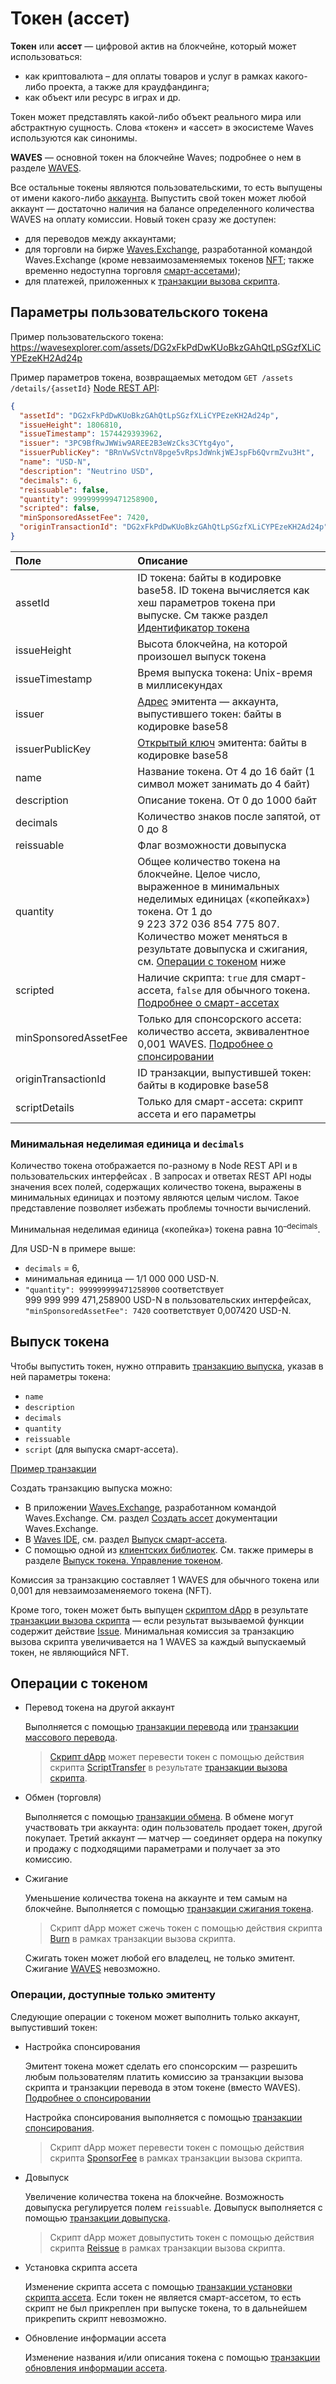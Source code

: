 # Токен (ассет)

**Токен** или **ассет** — цифровой актив на блокчейне, который может использоваться:

* как криптовалюта – для оплаты товаров и услуг в рамках какого-либо проекта, а также для краудфандинга;
* как объект или ресурс в играх и др.

Токен может представлять какой-либо объект реального мира или абстрактную сущность.
Слова «токен» и «ассет» в экосистеме Waves используются как синонимы.

**WAVES** — основной токен на блокчейне Waves; подробнее о нем в разделе [WAVES](/ru/blockchain/token/waves).

Все остальные токены являются пользовательскими, то есть выпущены от имени какого-либо [аккаунта](/ru/blockchain/account/). Выпустить свой токен может любой аккаунт — достаточно наличия на балансе определенного количества WAVES на оплату комиссии. Новый токен сразу же доступен:

* для переводов между аккаунтами;
* для торговли на бирже [Waves.Exchange](https://waves.exchange/), разработанной командой Waves.Exchange (кроме невзаимозаменяемых токенов [NFT](/ru/blockchain/token/non-fungible-token); также временно недоступна торговля [смарт-ассетами](/ru/blockchain/token/smart-asset));
* для платежей, приложенных к [транзакции вызова скрипта](/ru/blockchain/transaction-type/invoke-script-transaction).

## Параметры пользовательского токена

Пример пользовательского токена: <https://wavesexplorer.com/assets/DG2xFkPdDwKUoBkzGAhQtLpSGzfXLiCYPEzeKH2Ad24p>

Пример параметров токена, возвращаемых методом `GET /assets​/details​/{assetId}` [Node REST API](/ru/waves-node/node-api/):

```json
{
  "assetId": "DG2xFkPdDwKUoBkzGAhQtLpSGzfXLiCYPEzeKH2Ad24p",
  "issueHeight": 1806810,
  "issueTimestamp": 1574429393962,
  "issuer": "3PC9BfRwJWWiw9AREE2B3eWzCks3CYtg4yo",
  "issuerPublicKey": "BRnVwSVctnV8pge5vRpsJdWnkjWEJspFb6QvrmZvu3Ht",
  "name": "USD-N",
  "description": "Neutrino USD",
  "decimals": 6,
  "reissuable": false,
  "quantity": 999999999471258900,
  "scripted": false,
  "minSponsoredAssetFee": 7420,
  "originTransactionId": "DG2xFkPdDwKUoBkzGAhQtLpSGzfXLiCYPEzeKH2Ad24p"
}
```

| Поле | Описание |
| :--- | :--- |
| assetId | ID токена: байты в кодировке base58. ID токена вычисляется как хеш параметров токена при выпуске. См также раздел [Идентификатор токена](/ru/blockchain/token/token-id) |
| issueHeight | Высота блокчейна, на которой произошел выпуск токена |
| issueTimestamp | Время выпуска токена: Unix-время в миллисекундах |
| issuer | [Адрес](/ru/blockchain/account/address) эмитента — аккаунта, выпустившего токен: байты в кодировке base58 |
| issuerPublicKey | [Открытый ключ](/ru/blockchain/account/#открытый-и-закрытый-кnючи-аккаунта) эмитента: байты в кодировке base58 |
| name | Название токена. От 4 до 16 байт (1 символ может занимать до 4 байт) |
| description | Описание токена. От 0 до 1000 байт |
| decimals | Количество знаков после запятой, от 0 до 8 |
| reissuable | Флаг возможности довыпуска |
| quantity | Общее количество токена на блокчейне. Целое число, выраженное в минимальных неделимых единицах («копейках») токена. От 1 до 9&nbsp;223&nbsp;372&nbsp;036&nbsp;854&nbsp;775&nbsp;807. Количество может меняться в результате довыпуска и сжигания, см. [Операции с токеном](#операции-с-токеном) ниже |
| scripted | Наличие скрипта: `true` для смарт-ассета, `false` для обычного токена. [Подробнее о смарт-ассетах](/ru/blockchain/token/smart-asset) |
| minSponsoredAssetFee | Только для спонсорского ассета: количество ассета, эквивалентное 0,001 WAVES. [Подробнее о спонсировании](/ru/blockchain/waves-protocol/sponsored-fee)
| originTransactionId | ID транзакции, выпустившей токен: байты в кодировке base58 |
| scriptDetails | Только для смарт-ассета: скрипт ассета и его параметры |

### Минимальная неделимая единица и `decimals`

Количество токена отображается по-разному в Node REST API и в пользовательских интерфейсах . В запросах и ответах REST API ноды значения всех полей, содержащих количество токена, выражены в минимальных единицах и поэтому являются целым числом. Такое представление позволяет избежать проблемы точности вычислений.

Минимальная неделимая единица («копейка») токена равна 10<sup>–decimals</sup>.

Для USD-N в примере выше:

* `decimals` = 6,
* минимальная единица — 1/1&nbsp;000&nbsp;000 USD-N.
* `"quantity": 999999999471258900` соответствует 999&nbsp;999&nbsp;999&nbsp;471,258900 USD-N в пользовательских интерфейсах, `"minSponsoredAssetFee": 7420` соответствует 0,007420 USD-N.

## Выпуск токена

Чтобы выпустить токен, нужно отправить [транзакцию выпуска](/ru/blockchain/transaction-type/issue-transaction), указав в ней параметры токена:

* `name`
* `description`
* `decimals`
* `quantity`
* `reissuable`
* `script` (для выпуска смарт-ассета).

[Пример транзакции](https://wavesexplorer.com/tx/DG2xFkPdDwKUoBkzGAhQtLpSGzfXLiCYPEzeKH2Ad24p)

Создать транзакцию выпуска можно:
* В приложении [Waves.Exchange](https://waves.exchange/), разработанном командой Waves.Exchange. См. раздел [Создать ассет](https://docs.waves.exchange/ru/waves-exchange/waves-exchange-online-desktop/online-desktop-asset/online-desktop-token-creation) документации Waves.Exchange.
* В [Waves IDE](https://waves-ide.com/), см. раздел [Выпуск смарт-ассета](https://docs.waves.tech/ru/building-apps/smart-contracts/tools/waves-ide#выпуск-смарт-ассета).
* С помощью одной из [клиентских библиотек](/ru/building-apps/waves-api-and-sdk/client-libraries/). См. также примеры в разделе [Выпуск токена. Управление токеном](/ru/building-apps/how-to/basic/transaction).

Комиссия за транзакцию составляет 1 WAVES для обычного токена или 0,001 для невзаимозаменяемого токена (NFT).

Кроме того, токен может быть выпущен [скриптом dApp](/ru/blockchain/account/dapp) в результате [транзакции вызова скрипта](/ru/blockchain/transaction-type/invoke-script-transaction) — если результат вызываемой функции содержит действие [Issue](/ru/ride/structures/script-actions/issue). Минимальная комиссия за транзакцию вызова скрипта увеличивается на 1 WAVES за каждый выпускаемый токен, не являющийся NFT.

## Операции с токеном

* Перевод токена на другой аккаунт

   Выполняется с помощью [транзакции перевода](/ru/blockchain/transaction-type/transfer-transaction) или [транзакции массового перевода](/ru/blockchain/transaction-type/mass-transfer-transaction). 
   
   > [Скрипт dApp](/ru/blockchain/account/dapp) может перевести токен с помощью действия скрипта [ScriptTransfer](/ru/ride/structures/script-actions/issue) в результате [транзакции вызова скрипта](/ru/blockchain/transaction-type/invoke-script-transaction).

* Обмен (торговля)

   Выполняется с помощью [транзакции обмена](/ru/blockchain/transaction-type/exchange-transaction). В обмене могут участвовать три аккаунта: один пользователь продает токен, другой покупает. Третий аккаунт — матчер — соединяет ордера на покупку и продажу с подходящими параметрами и получает за это комиссию.

* Сжигание

   Уменьшение количества токена на аккаунте и тем самым на блокчейне. Выполняется с помощью [транзакции сжигания токена](/ru/blockchain/transaction-type/burn-transaction).
   
   > Скрипт dApp может сжечь токен с помощью действия скрипта [Burn](/ru/ride/structures/script-actions/burn) в рамках транзакции вызова скрипта.

   Сжигать токен может любой его владелец, не только эмитент. Сжигание [WAVES](/ru/blockchain/token/waves) невозможно.

### Операции, доступные только эмитенту

Следующие операции с токеном может выполнить только аккаунт, выпустивший токен:

* Настройка спонсирования

   Эмитент токена может сделать его спонсорским — разрешить любым пользователям платить комиссию за транзакции вызова скрипта и транзакции перевода в этом токене (вместо WAVES). [Подробнее о спонсировании](/ru/blockchain/waves-protocol/sponsored-fee)

   Настройка спонсирования выполняется с помощью [транзакции спонсирования](/ru/blockchain/transaction-type/sponsor-fee-transaction).
   
   > Скрипт dApp может перевести токен с помощью действия скрипта [SponsorFee](/ru/ride/structures/script-actions/sponsor-fee) в рамках транзакции вызова скрипта.

* Довыпуск

   Увеличение количества токена на блокчейне. Возможность довыпуска регулируется полем `reissuable`. Довыпуск выполняется с помощью [транзакции довыпуска](/ru/blockchain/transaction-type/reissue-transaction).
   
   > Скрипт dApp может довыпустить токен с помощью действия скрипта [Reissue](/ru/ride/structures/script-actions/reissue) в рамках транзакции вызова скрипта.

* Установка скрипта ассета

   Изменение скрипта ассета с помощью [транзакции установки скрипта ассета](/ru/blockchain/transaction-type/set-asset-script-transaction). Если токен не является смарт-ассетом, то есть скрипт не был прикреплен при выпуске токена, то в дальнейшем прикрепить скрипт невозможно.

* Обновление информации ассета

   Изменение названия и/или описания токена с помощью [транзакции обновления информации ассета](/ru/blockchain/transaction-type/set-asset-script-transaction).

